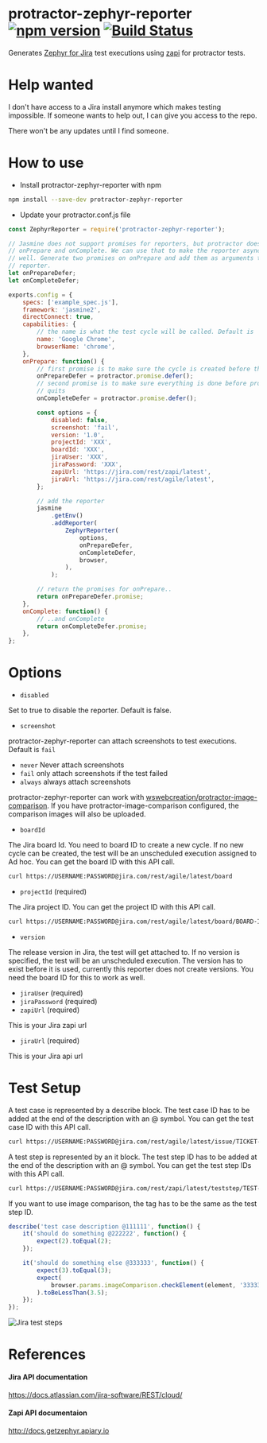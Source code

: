 # protractor-zephyr-reporter [![npm version](https://badge.fury.io/js/protractor-zephyr-reporter.svg)](https://badge.fury.io/js/protractor-zephyr-reporter) [![Build Status](https://travis-ci.org/lukas-reineke/protractor-zephyr-reporter.svg?branch=master)](https://travis-ci.org/lukas-reineke/protractor-zephyr-reporter)

Generates [Zephyr for Jira](https://www.getzephyr.com/products/zephyr-for-jira)
test executions using
[zapi](https://marketplace.atlassian.com/plugins/com.thed.zephyr.zapi/server/overview)
for protractor tests.

# Help wanted

I don't have access to a Jira install anymore which makes testing impossible.
If someone wants to help out, I can give you access to the repo.

There won't be any updates until I find someone.

# How to use

-   Install protractor-zephyr-reporter with npm

```bash
npm install --save-dev protractor-zephyr-reporter
```

-   Update your protractor.conf.js file

```javascript
const ZephyrReporter = require('protractor-zephyr-reporter');

// Jasmine does not support promises for reporters, but protractor does for
// onPrepare and onComplete. We can use that to make the reporter async as
// well. Generate two promises on onPrepare and add them as arguments to the
// reporter.
let onPrepareDefer;
let onCompleteDefer;

exports.config = {
    specs: ['example_spec.js'],
    framework: 'jasmine2',
    directConnect: true,
    capabilities: {
        // the name is what the test cycle will be called. Default is 'no name'
        name: 'Google Chrome',
        browserName: 'chrome',
    },
    onPrepare: function() {
        // first promise is to make sure the cycle is created before the tests start.
        onPrepareDefer = protractor.promise.defer();
        // second promise is to make sure everything is done before protractor
        // quits
        onCompleteDefer = protractor.promise.defer();

        const options = {
            disabled: false,
            screenshot: 'fail',
            version: '1.0',
            projectId: 'XXX',
            boardId: 'XXX',
            jiraUser: 'XXX',
            jiraPassword: 'XXX',
            zapiUrl: 'https://jira.com/rest/zapi/latest',
            jiraUrl: 'https://jira.com/rest/agile/latest',
        };

        // add the reporter
        jasmine
            .getEnv()
            .addReporter(
                ZephyrReporter(
                    options,
                    onPrepareDefer,
                    onCompleteDefer,
                    browser,
                ),
            );

        // return the promises for onPrepare..
        return onPrepareDefer.promise;
    },
    onComplete: function() {
        // ..and onComplete
        return onCompleteDefer.promise;
    },
};
```

# Options

-   `disabled`

Set to true to disable the reporter. Default is false.

-   `screenshot`

protractor-zephyr-reporter can attach screenshots to test executions. Default
is `fail`

-   `never` Never attach screenshots
-   `fail` only attach screenshots if the test failed
-   `always` always attach screenshots

protractor-zephyr-reporter can work with
[wswebcreation/protractor-image-comparison](https://github.com/wswebcreation/protractor-image-comparison).
If you have protractor-image-comparison configured, the comparison images will also be
uploaded.

-   `boardId`

The Jira board Id. You need to board ID to create a new cycle. If no new cycle
can be created, the test will be an unscheduled execution assigned to Ad hoc.
You can get the board ID with this API call.

```bash
curl https://USERNAME:PASSWORD@jira.com/rest/agile/latest/board
```

-   `projectId` (required)

The Jira project ID.
You can get the project ID with this API call.

```bash
curl https://USERNAME:PASSWORD@jira.com/rest/agile/latest/board/BOARD-ID/project
```

-   `version`

The release version in Jira, the test will get attached to. If no version is specified,
the test will be an unscheduled execution.
The version has to exist before it is used, currently this reporter does not
create versions. You need the board ID for this to work as well.

-   `jiraUser` (required)
-   `jiraPassword` (required)
-   `zapiUrl` (required)

This is your Jira zapi url

-   `jiraUrl` (required)

This is your Jira api url

# Test Setup

A test case is represented by a describe block.
The test case ID has to be added at the end of the description with an @
symbol.
You can get the test case ID with this API call.

```bash
curl https://USERNAME:PASSWORD@jira.com/rest/agile/latest/issue/TICKET-ID
```

A test step is represented by an it block.
The test step ID has to be added at the end of the description with an @
symbol.
You can get the test step IDs with this API call.

```bash
curl https://USERNAME:PASSWORD@jira.com/rest/zapi/latest/teststep/TEST-CASE-ID
```

If you want to use image comparison, the tag has to be the same as the test
step ID.

```javascript
describe('test case description @111111', function() {
    it('should do something @222222', function() {
        expect(2).toEqual(2);
    });

    it('should do something else @333333', function() {
        expect(3).toEqual(3);
        expect(
            browser.params.imageComparison.checkElement(element, '333333'),
        ).toBeLessThan(3.5);
    });
});
```

![Jira test steps](https://github.com/lukas-reineke/protractor-zephyr-reporter/raw/master/screenshots/screenshot-1.png 'Jira test steps')

# References

#### Jira API documentation

https://docs.atlassian.com/jira-software/REST/cloud/

#### Zapi API documentaion

http://docs.getzephyr.apiary.io
